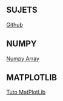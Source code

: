 ## SUJETS
[Github](https://github.com/42-AI/bootcamp_python#module00---basics-1---eleven-commandments)

## NUMPY
[Numpy Array](https://numpy.org/doc/stable/reference/routines.array-creation.html)

## MATPLOTLIB
[Tuto MatPlotLib](https://matplotlib.org/stable/tutorials/images.html#sphx-glr-tutorials-images-py)